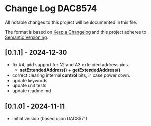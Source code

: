 # Change Log DAC8574

All notable changes to this project will be documented in this file.

The format is based on [Keep a Changelog](http://keepachangelog.com/)
and this project adheres to [Semantic Versioning](http://semver.org/).


## [0.1.1] - 2024-12-30
- fix #4, add support for A2 and A3 extended address pins.
  - **setExtendedAddress()** + **getExtendedAddress()**
- correct clearing internal **control** bits, in case power down.
- update keywords
- update unit tests
- update readme.md


## [0.1.0] - 2024-11-11
- initial version (based upon DAC8571)

